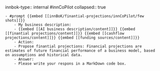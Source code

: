 innbok-type:: internal
#innCoPilot
collapsed:: true

	- #prompt {{embed [[innBoK/finantial-projections/innCoPilot/few shots]]}}
		- My business description:
		- {{embed [[AI business description/content]]}} {{embed [[finantial projections/content]]}} {{embed [[cashflow projections/content]]}} {{embed [[funding sources/content]]}}
		- Action:
		- Propose finantial projections: Financial projections are estimates of future financial performance of a business model, based on assumptions and historical data.
		- Answer:
		- Please write your respons in a MarkDown code box.